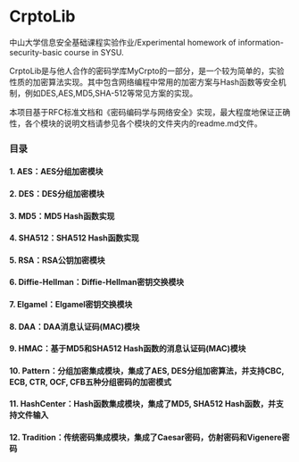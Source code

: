 # CrptoLib
中山大学信息安全基础课程实验作业/Experimental homework of information-security-basic course in SYSU.

CrptoLib是与他人合作的密码学库MyCrpto的一部分，是一个较为简单的，实验性质的加密算法实现。其中包含网络编程中常用的加密方案与Hash函数等安全机制，例如DES,AES,MD5,SHA-512等常见方案的实现。

本项目基于RFC标准文档和《密码编码学与网络安全》实现，最大程度地保证正确性，各个模块的说明文档请参见各个模块的文件夹内的readme.md文件。

### 目录
#### 1. AES：AES分组加密模块
#### 2. DES：DES分组加密模块
#### 3. MD5：MD5 Hash函数实现
#### 4. SHA512：SHA512 Hash函数实现
#### 5. RSA：RSA公钥加密模块
#### 6. Diffie-Hellman：Diffie-Hellman密钥交换模块
#### 7. Elgamel：Elgamel密钥交换模块
#### 8. DAA：DAA消息认证码(MAC)模块 
#### 9. HMAC：基于MD5和SHA512 Hash函数的消息认证码(MAC)模块
#### 10. Pattern：分组加密集成模块，集成了AES, DES分组加密算法，并支持CBC, ECB, CTR, OCF, CFB五种分组密码的加密模式
#### 11. HashCenter：Hash函数集成模块，集成了MD5, SHA512 Hash函数，并支持文件输入
#### 12. Tradition：传统密码集成模块，集成了Caesar密码，仿射密码和Vigenere密码


